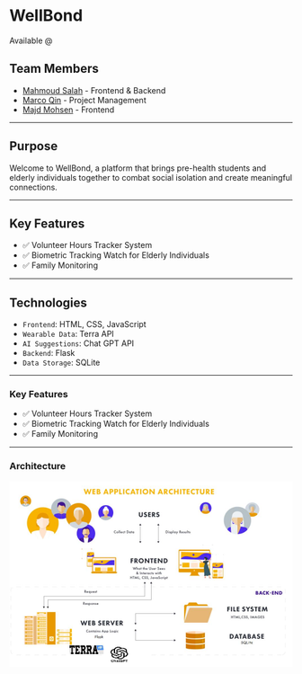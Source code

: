 # WellBond

Available @ 

## Team Members
- [Mahmoud Salah](https://www.github.com/MahmoudSalah02) - Frontend & Backend
- [Marco Qin](https://github.com/MARCOpo1o) - Project Management
- [Majd Mohsen](https://github.com/majd-mohsen) - Frontend

-----

## Purpose

Welcome to WellBond, a platform that brings pre-health students and elderly individuals together to combat social isolation and create meaningful connections. 

-----

## Key Features
- ✅ Volunteer Hours Tracker System
- ✅ Biometric Tracking Watch for Elderly Individuals
- ✅ Family Monitoring

------

## Technologies

- `Frontend`: HTML, CSS, JavaScript
- `Wearable Data`: Terra API
- `AI Suggestions`: Chat GPT API
- `Backend`: Flask
- `Data Storage`: SQLite

------

### Key Features
- ✅ Volunteer Hours Tracker System
- ✅ Biometric Tracking Watch for Elderly Individuals
- ✅ Family Monitoring

-------

### Architecture

![Software Architecture](arch.jpg)